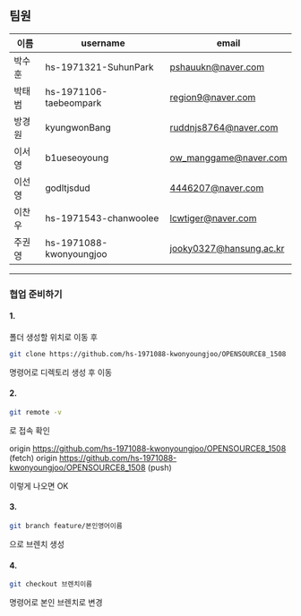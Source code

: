 ## 팀원

| 이름   | username                | email                   |
| ------ | ----------------------- | ----------------------- |
| 박수훈 | hs-1971321-SuhunPark    | pshauukn@naver.com      |
| 박태범 | hs-1971106-taebeompark  | region9@naver.com       |
| 방경원 | kyungwonBang            | ruddnjs8764@naver.com   |
| 이서영 | b1ueseoyoung            | ow_manggame@naver.com   |
| 이선영 | godltjsdud              | 4446207@naver.com       |
| 이찬우 | hs-1971543-chanwoolee   | lcwtiger@naver.com      |
| 주권영 | hs-1971088-kwonyoungjoo | jooky0327@hansung.ac.kr |

***

### 협업 준비하기

#### 1.

폴더 생성할 위치로 이동 후

```zsh
git clone https://github.com/hs-1971088-kwonyoungjoo/OPENSOURCE8_1508
```

명령어로 디렉토리 생성 후 이동



#### 2.

```zsh 
git remote -v
```

로 접속 확인

origin	https://github.com/hs-1971088-kwonyoungjoo/OPENSOURCE8_1508 (fetch)
origin	https://github.com/hs-1971088-kwonyoungjoo/OPENSOURCE8_1508 (push)

이렇게 나오면 OK



#### 3.

``` zsh
git branch feature/본인영어이름
```

으로 브렌치 생성



 #### 4.

```zsh
git checkout 브렌치이름
```

명령어로 본인 브렌치로 변경
